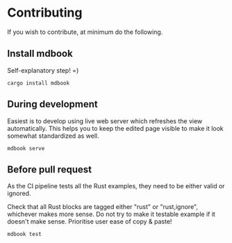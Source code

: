 # Contributing

If you wish to contribute, at minimum do the following.

## Install mdbook

Self-explanatory step! =)

```ignore
cargo install mdbook
```

## During development

Easiest is to develop using live web server which refreshes the view automatically. This helps you to keep the edited page visible to make it look somewhat standardized as well.

```ignore
mdbook serve
```

## Before pull request

As the CI pipeline tests all the Rust examples, they need to be either valid or ignored.

Check that all Rust blocks are tagged either "rust" or "rust,ignore", whichever makes more sense. Do not try to make it testable example if it doesn't make sense. Prioritise user ease of copy & paste!

```ignore
mdbook test
```
